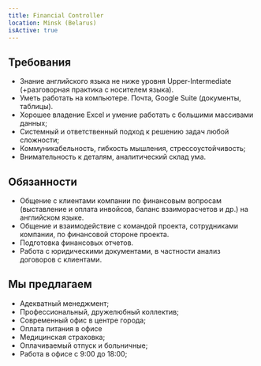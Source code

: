 ```yaml
---
title: Financial Controller
location: Minsk (Belarus)
isActive: true
---
```

## **Требования** 

* Знание английского языка не ниже уровня Upper-Intermediate (+разговорная практика с носителем языка).
* Уметь работать на компьютере. Почта, Google Suite (документы, таблицы).
* Хорошее владение Excel и умение работать с большими массивами данных;
* Системный и ответственный подход к решению задач любой сложности;
* Коммуникабельность, гибкость мышления, стрессоустойчивость;
* Внимательность к деталям, аналитический склад ума.

## **Обязанности**

* Общение с клиентами компании по финансовым вопросам (выставление и оплата инвойсов, баланс взаиморасчетов и др.) на английском языке.
* Общение и взаимодействие с командой проекта, сотрудниками компании, по финансовой стороне проекта.
* Подготовка финансовых отчетов.
* Работа с юридическими документами, в частности анализ договоров с клиентами.

## **Мы предлагаем**

* Адекватный менеджмент;
* Профессиональный, дружелюбный коллектив;
* Современный офис в центре города;
* Оплата питания в офисе
* Медицинская страховка;
* Оплачиваемый отпуск и больничные;
* Работа в офисе с 9:00 до 18:00;
